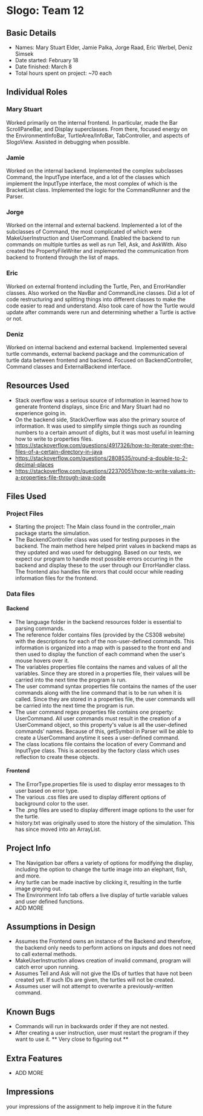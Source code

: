 # Slogo: Team 12
## Basic Details
* Names: Mary Stuart Elder, Jamie Palka, Jorge Raad, Eric Werbel, Deniz Simsek
* Date started: February 18
* Date finished: March 8
* Total hours spent on project: ~70 each
## Individual Roles
### Mary Stuart
Worked primarily on the internal frontend. In particular, made the Bar ScrollPaneBar, and Display superclasses. From there, focused energy on the EnvironmentInfoBar, TurtleArea/InfoBar, TabController, and aspects of SlogoView. Assisted in debugging when possible. 
### Jamie
Worked on the internal backend. Implemented the complex subclasses Command, the InputType interface, and a lot of the classes which implement the InputType interface, the most complex of which is the BracketList class. Implemented the logic for the CommandRunner and the Parser.
### Jorge
Worked on the internal and external backend. Implemented a lot of the subclasses of Command, the most complicated of which were MakeUserInstruction and UserCommand. Enabled the backend to run commands on multiple turtles as well as run Tell, Ask, and AskWith. Also created the PropertyFileWriter and implemented the communication from backend to frontend through the list of maps.
### Eric
Worked on external frontend including the Turtle, Pen, and ErrorHandler classes. Also worked on the NavBar and CommandLine classes. Did a lot of code restructuring and splitting things into different classes to make the code easier to read and understand. Also took care of how the Turtle would update after commands were run and determining whether a Turtle is active or not. 
### Deniz
Worked on internal backend and external backend. Implemented several turtle commands, external backend package and the communication of turtle data between frontend and backend. Focused on BackendController, Command classes and ExternalBackend interface.

## Resources Used
* Stack overflow was a serious source of information in learned how to generate frontend displays, since Eric and Mary Stuart had no experience going in.
* On the backend side, StackOverflow was also the primary source of information. It was used to simplify simple things such as rounding numbers to a certain amount of digits, but it was most useful in learning how to write to properties files. 
* https://stackoverflow.com/questions/4917326/how-to-iterate-over-the-files-of-a-certain-directory-in-java
* https://stackoverflow.com/questions/2808535/round-a-double-to-2-decimal-places
* https://stackoverflow.com/questions/22370051/how-to-write-values-in-a-properties-file-through-java-code
## Files Used
### Project Files
* Starting the project: The Main class found in the controller_main package starts the simulation.
* The BackendController class was used for testing purposes in the backend. The main method here helped print values in backend maps as they updated and was used for debugging. Based on our tests, we expect our program to handle most possible errors occurring in the backend and display these to the user through our ErrorHandler class. The frontend also handles file errors that could occur while reading information files for the frontend.
### Data files
#### Backend
* The language folder in the backend resources folder is essential to parsing commands.
* The reference folder contains files (provided by the CS308 website) with the descriptions for each of the non-user-defined commands. This information is organized into a map with is passed to the front end and then used to display the function of each command when the user's mouse hovers over it.
* The variables properties file contains the names and values of all the variables. Since they are stored in a properties file, their values will be carried into the next time the program is run.
* The user command syntax properties file contains the names of the user commands along with the line command that is to be run when it is called. Since they are stored in a properties file, the user commands will be carried into the next time the program is run.
* The user command regex properties file contains one property: UserCommand. All user commands must result in the creation of a UserCommand object, so this property's value is all the user-defined commands' names. Because of this, getSymbol in Parser will be able to create a UserCommand anytime it sees a user-defined command.
* The class locations file contains the location of every Command and InputType class. This is accessed by the factory class which uses reflection to create these objects.

#### Frontend
* The ErrorType.properties file is used to display error messages to th user based on error type.
* The various .css files are used to display different options of background color to the user.
* The .png files are used to display different image options to the user for the turtle.
* history.txt was originally used to store the history of the simulation. This has since moved into an ArrayList.
 
## Project Info
* The Navigation bar offers a variety of options for modifying the display, including the option to change the turtle image into an elephant, fish, and more.
* Any turtle can be made inactive by clicking it, resulting in the turtle image greying out.
* The Environment Info tab offers a live display of turtle variable values and user defined functions. 
* ADD MORE
## Assumptions in Design
* Assumes the Frontend owns an instance of the Backend and therefore, the backend only needs to perform actions on inputs and does not need to call external methods.
* MakeUserInstruction allows creation of invalid command, program will catch error upon running.
* Assumes Tell and Ask will not give the IDs of turtles that have not been created yet. If such IDs are given, the turtles will not be created.
* Assumes user will not attempt to overwrite a previously-written command.
## Known Bugs
* Commands will run in backwards order if they are not nested.
* After creating a user instruction, user must restart the program if they want to use it. ** Very close to figuring out **
## Extra Features
* ADD MORE
## Impressions
your impressions of the assignment to help improve it in the future
